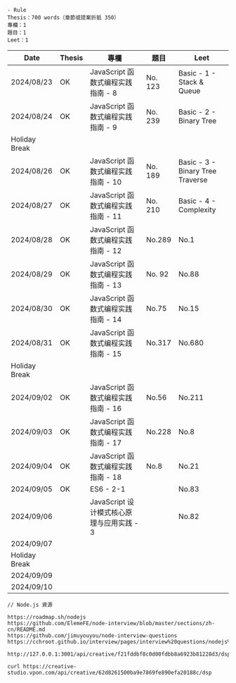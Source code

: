 ```
- Rule
Thesis：700 words（章節或提案折抵 350）
專欄：1
題目：1
Leet：1
```

| Date          | Thesis | 專欄                                      | 題目    | Leet                             |
| ------------- | ------ | ----------------------------------------- | ------- | -------------------------------- |
| 2024/08/23    | OK     | JavaScript 函数式编程实践指南 - 8         | No. 123 | Basic - 1 - Stack & Queue        |
| 2024/08/24    | OK     | JavaScript 函数式编程实践指南 - 9         | No. 239 | Basic - 2 - Binary Tree          |
| Holiday Break |        |                                           |         |                                  |
| 2024/08/26    | OK     | JavaScript 函数式编程实践指南 - 10        | No. 189 | Basic - 3 - Binary Tree Traverse |
| 2024/08/27    | OK     | JavaScript 函数式编程实践指南 - 11        | No. 210 | Basic - 4 - Complexity           |
| 2024/08/28    | OK     | JavaScript 函数式编程实践指南 - 12        | No.289  | No.1                             |
| 2024/08/29    | OK     | JavaScript 函数式编程实践指南 - 13        | No. 92  | No.88                            |
| 2024/08/30    | OK     | JavaScript 函数式编程实践指南 - 14        | No.75   | No.15                            |
| 2024/08/31    | OK     | JavaScript 函数式编程实践指南 - 15        | No.317  | No.680                           |
| Holiday Break |        |                                           |         |                                  |
| 2024/09/02    | OK     | JavaScript 函数式编程实践指南 - 16        | No.56   | No.211                           |
| 2024/09/03    | OK     | JavaScript 函数式编程实践指南 - 17        | No.228  | No.8                             |
| 2024/09/04    | OK     | JavaScript 函数式编程实践指南 - 18        | No.8    | No.21                            |
| 2024/09/05    | OK     | ES6 - 2-1                                 |         | No.83                            |
| 2024/09/06    |        | JavaScript 设计模式核心原理与应用实践 - 3 |         | No.82                            |
| 2024/09/07    |        |                                           |         |                                  |
| Holiday Break |        |                                           |         |                                  |
| 2024/09/09    |        |                                           |         |                                  |
| 2024/09/10    |        |                                           |         |                                  |

```
// Node.js 資源

https://roadmap.sh/nodejs
https://github.com/ElemeFE/node-interview/blob/master/sections/zh-cn/README.md
https://github.com/jimuyouyou/node-interview-questions
https://cchroot.github.io/interview/pages/interview%20questions/nodejs%E7%B2%BE%E9%80%89%E9%9D%A2%E8%AF%95%E9%A2%98.html
```



```
http://127.0.0.1:3001/api/creative/f21fddbf8c0d00fdbb8a6923b81228d3/dsp
```

```
curl https://creative-studio.vpon.com/api/creative/62d8261500ba9e7869fe890efa20188c/dsp
```

